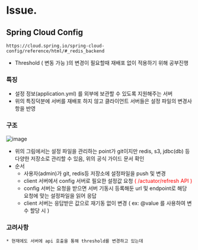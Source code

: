 
# Issue. 
  ## Spring Cloud Config
    https://cloud.spring.io/spring-cloud-config/reference/html/#_redis_backend
   * Threshold ( 변동 가능 )의 변경이 필요할때 재배포 없이 적용하기 위해 공부진행
   ### 특징
   *  설정 정보(application.yml) 를 외부에 보관할 수 있도록 지원해주는 서버
   *  위의 특징덕분에 서버를 재배포 하지 않고 클라이언트 서버들은 설정 파일의 변경사항을 반영
   ### 구조
   ![image](https://user-images.githubusercontent.com/33863965/174000923-51863060-071d-4ba0-892c-5f02292e4bf9.png)
   * 위의 그림에서는 설정 파일을 관리하는 point가 git이지만 redis, s3, jdbc(db) 등 다양한 저장소로 관리할 수 있음, 위의 공식 가이드 문서 확인
   * 순서
      + 사용자(admin)가 git, redis등 저장소에 설정파일을 push 및 변경
      + client 서버에서 config 서버로 필요한 설정값 요청 <span style="color:red"> ( /actuator/refresh API ) </span>
      + config 서버는 요청을 받으면 서버 기동시 등록해둔 url 및 endpoint로 해당 요청에 맞는 설정파일을 읽어 응답
      + client 서버는 응답받은 값으로 재기동 없이 변경 ( ex: @value 를 사용하여 변수 할당 시 )
    
   ### 고려사항
    * 현재에도 서버에 api 호출을 통해 threshold를 변경하고 있는데 
